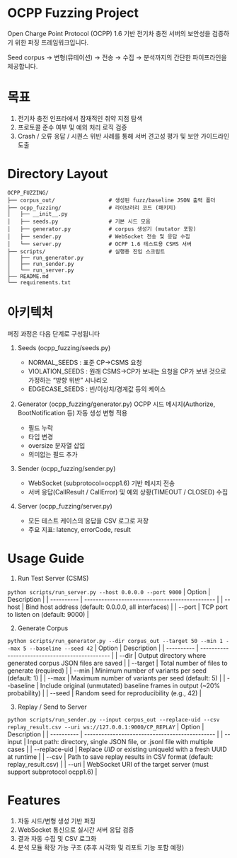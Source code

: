 # OCPP Fuzzing Project
Open Charge Point Protocol (OCPP) 1.6 기반 전기차 충전 서버의 보안성을 검증하기 위한 퍼징 프레임워크입니다.

Seed corpus → 변형(뮤테이션) → 전송 → 수집 → 분석까지의 간단한 파이프라인을 제공합니다.

# 목표
1) 전기차 충전 인프라에서 잠재적인 취약 지점 탐색
2) 프로토콜 준수 여부 및 예외 처리 로직 검증
3) Crash / 오류 응답 / 시퀀스 위반 사례를 통해 서버 견고성 평가 및 보안 가이드라인 도출

# Directory Layout
```
OCPP_FUZZING/
├── corpus_out/                 # 생성된 fuzz/baseline JSON 출력 폴더
├── ocpp_fuzzing/               # 라이브러리 코드 (패키지)
│   ├── __init__.py
│   ├── seeds.py                # 기본 시드 모음
│   ├── generator.py            # corpus 생성기 (mutator 포함)
│   ├── sender.py               # WebSocket 전송 및 응답 수집
│   └── server.py               # OCPP 1.6 테스트용 CSMS 서버
├── scripts/                    # 실행용 진입 스크립트
│   ├── run_generator.py
│   ├── run_sender.py
│   └── run_server.py
├── README.md
└── requirements.txt
```
# 아키텍처
퍼징 과정은 다음 단계로 구성됩니다
1) Seeds (ocpp_fuzzing/seeds.py)
    - NORMAL_SEEDS : 표준 CP→CSMS 요청
    - VIOLATION_SEEDS : 원래 CSMS→CP가 보내는 요청을 CP가 보낸 것으로 가정하는 “방향 위반” 시나리오
    - EDGECASE_SEEDS : 빈/이상치/경계값 등의 케이스
2) Generator (ocpp_fuzzing/generator.py)
  OCPP 시드 메시지(Authorize, BootNotification 등) 자동 생성
  변형 적용
    - 필드 누락
    - 타입 변경
    - oversize 문자열 삽입
    - 의미없는 필드 추가

3) Sender (ocpp_fuzzing/sender.py)
    - WebSocket (subprotocol=ocpp1.6) 기반 메시지 전송
    - 서버 응답(CallResult / CallError) 및 예외 상황(TIMEOUT / CLOSED) 수집

5) Server (ocpp_fuzzing/server.py)
    - 모든 테스트 케이스의 응답을 CSV 로그로 저장
    - 주요 지표: latency, errorCode, result

# Usage Guide
1) Run Test Server (CSMS)
   
```python scripts/run_server.py --host 0.0.0.0 --port 9000```
| Option    | Description                                    |
| ---------- | ---------------------------------------------- |
| --host | Bind host address (default: 0.0.0.0, all interfaces)                |
| --port | TCP port to listen on (default: 9000)                |

2) Generate Corpus

```python scripts/run_generator.py --dir corpus_out --target 50 --min 1 --max 5 --baseline --seed 42```
| Option    | Description                                    |
| ---------- | ---------------------------------------------- |
| --dir | Output directory where generated corpus JSON files are saved                |
| --target | Total number of files to generate (required)                |
| --min | Minimum number of variants per seed (default: 1)                |
| --max | Maximum number of variants per seed (default: 5)                |
| --baseline | Include original (unmutated) baseline frames in output (~20% probability)                |
| --seed | Random seed for reproducibility (e.g., 42)                |

3) Replay / Send to Server

```python scripts/run_sender.py --input corpus_out --replace-uid --csv replay_result.csv --uri ws://127.0.0.1:9000/CP_REPLAY```
| Option    | Description                                    |
| ---------- | ---------------------------------------------- |
| --input | Input path: directory, single JSON file, or .jsonl file with multiple cases                |
| --replace-uid | Replace $UID$ or existing uniqueId with a fresh UUID at runtime                |
| --csv | Path to save replay results in CSV format (default: replay_result.csv)                |
| --uri | WebSocket URI of the target server (must support subprotocol ocpp1.6)                |

# Features
1) 자동 시드/변형 생성 기반 퍼징
2) WebSocket 통신으로 실시간 서버 응답 검증
3) 결과 자동 수집 및 CSV 로그화
4) 분석 모듈 확장 가능 구조 (추후 시각화 및 리포트 기능 포함 예정)
